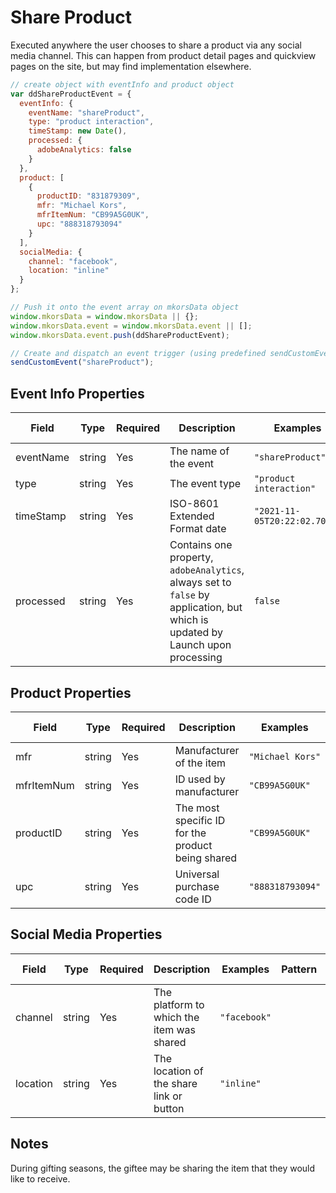 # Share Product
Executed anywhere the user chooses to share a product via any social media channel. This can happen from product detail pages and quickview pages on the site, but may find implementation elsewhere.

```javascript
// create object with eventInfo and product object
var ddShareProductEvent = {
  eventInfo: {
    eventName: "shareProduct",
    type: "product interaction",
    timeStamp: new Date(),
    processed: {
      adobeAnalytics: false
    }
  },
  product: [
    {
      productID: "831879309",
      mfr: "Michael Kors",
      mfrItemNum: "CB99A5G0UK",
      upc: "888318793094"
    }
  ],
  socialMedia: {
    channel: "facebook",
    location: "inline"
  }
};

// Push it onto the event array on mkorsData object
window.mkorsData = window.mkorsData || {};
window.mkorsData.event = window.mkorsData.event || [];
window.mkorsData.event.push(ddShareProductEvent);

// Create and dispatch an event trigger (using predefined sendCustomEvent function)
sendCustomEvent("shareProduct");
```

## Event Info Properties
|Field|Type|Required|Description|Examples|Pattern|Min Length|Max Length|Min|Max|Multiple Of|
|-----|----|--------|-----------|--------|-------|----------|----------|---|---|-----------|
|eventName|string|Yes|The name of the event|`"shareProduct"`|||||||
|type|string|Yes|The event type|`"product interaction"`|||||||
|timeStamp|string|Yes|ISO-8601 Extended Format date|`"2021-11-05T20:22:02.707Z"`|||||||
|processed|string|Yes|Contains one property, `adobeAnalytics`, always set to `false` by application, but which is updated by Launch upon processing|`false`|||||||

## Product Properties
|Field|Type|Required|Description|Examples|Pattern|Min Length|Max Length|Min|Max|Multiple Of|
|-----|----|--------|-----------|--------|-------|----------|----------|---|---|-----------|
|mfr|string|Yes|Manufacturer of the item|`"Michael Kors"`|||||||
|mfrItemNum|string|Yes|ID used by manufacturer|`"CB99A5G0UK"`|||||||
|productID|string|Yes|The most specific ID for the product being shared|`"CB99A5G0UK"`|||||||
|upc|string|Yes|Universal purchase code ID|`"888318793094"`|||||||

## Social Media Properties
|Field|Type|Required|Description|Examples|Pattern|Min Length|Max Length|Min|Max|Multiple Of|
|-----|----|--------|-----------|--------|-------|----------|----------|---|---|-----------|
|channel|string|Yes|The platform to which the item was shared|`"facebook"`|
|location|string|Yes|The location of the share link or button|`"inline"`|

## Notes
During gifting seasons, the giftee may be sharing the item that they would like to receive.